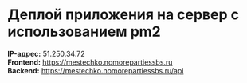 # Деплой приложения на сервер с использованием pm2

**IP-адрес:** 51.250.34.72  
**Frontend:** https://mestechko.nomorepartiessbs.ru  
**Backend:** https://mestechko.nomorepartiessbs.ru/api
